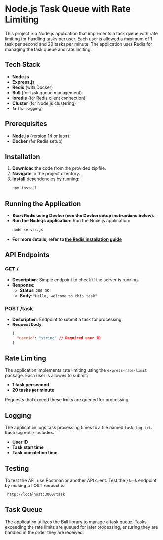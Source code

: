 # Node.js Task Queue with Rate Limiting

This project is a Node.js application that implements a task queue with rate limiting for handling tasks per user. Each user is allowed a maximum of 1 task per second and 20 tasks per minute. The application uses Redis for managing the task queue and rate limiting.

## Tech Stack

- **Node.js**
- **Express.js**
- **Redis** (with Docker)
- **Bull** (for task queue management)
- **ioredis** (for Redis client connection)
- **Cluster** (for Node.js clustering)
- **fs** (for logging)

## Prerequisites

- **Node.js** (version 14 or later)
- **Docker** (for Redis setup)

## Installation

1. **Download** the code from the provided zip file.
2. **Navigate** to the project directory.
3. **Install** dependencies by running:
   ```bash
   npm install

## Running the Application

- **Start Redis using Docker (see the Docker setup instructions below).**
- **Run the Node.js application:**
    Run the Node.js application:
  ```bash
  node server.js

- **For more details, refer to [the Redis installation guide](https://redis.io/docs/latest/operate/oss_and_stack/install/install-stack/)**

## API Endpoints

### GET /

- **Description**: Simple endpoint to check if the server is running.
- **Response**:
  - **Status**: `200 OK`
  - **Body**: `"Hello, welcome to this task"`

### POST /task

- **Description**: Endpoint to submit a task for processing.
- **Request Body**:
  ```json
  {
    "userid": "string" // Required user ID
  }

## Rate Limiting

The application implements rate limiting using the `express-rate-limit` package. Each user is allowed to submit:

- **1 task per second**
- **20 tasks per minute**

Requests that exceed these limits are queued for processing.

## Logging

The application logs task processing times to a file named `task_log.txt`. Each log entry includes:

- **User ID**
- **Task start time**
- **Task completion time**

## Testing

To test the API, use Postman or another API client. Test the `/task` endpoint by making a POST request to:

     http://localhost:3000/task


## Task Queue

The application utilizes the Bull library to manage a task queue. Tasks exceeding the rate limits are queued for later processing, ensuring they are handled in the order they are received.

  

  

